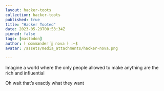 ```yaml
---
layout: hacker-toots
collection: hacker-toots
published: true
title: "Hacker Tooted"
date: 2023-05-29T08:53:34Z
pinned: false
tags: [mastodon]
author: ⸸ commander ░ nova ⸸ :~$
avatar: /assets/media_attachments/hacker-nova.png

---
```


<p>Imagine a world where the only people allowed to make anything are the rich and influential </p><p>Oh wait that’s exactly what they want</p>


